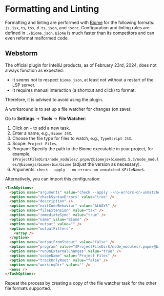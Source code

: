 # Formatting and Linting

Formatting and linting are performed with [Biome](https://biomejs.dev/) for the following formats: `js`, `jsx`, `ts`, `tsx`, `d.ts`, `json`, and `jsonc`. Configuration and linting rules are defined in `./biome.json`.
`Biome` is much faster than its competitors and can even reformat malformed code.

## Webstorm

The official plugin for IntelliJ products, as of February 23rd, 2024, does not always function as expected:
- It seems not to respect `biome.json`, at least not without a restart of the LSP server.
- It requires manual interaction (a shortcut and click) to format.

Therefore, it is advised to avoid using the plugin.

A workaround is to set up a file watcher for changes (on save):

Go to **Settings** -> **Tools** -> **File Watcher**:

1. Click on `+` to add a new task.
2. Enter a name, e.g., `Biome JSX`.
3. Choose the file type for files to watch, e.g., `TypeScript JSX`.
4. Scope: `Project Files`.
5. Program: Specify the path to the Biome executable in your project, for example, `$ProjectFileDir$/node_modules/.pnpm/@biomejs+biome@1.5.3/node_modules/@biomejs/biome/bin/biome` (adjust the version as necessary).
6. Arguments: `check --apply --no-errors-on-unmatched $FileName$`.

Alternatively, you can import this configuration:

```markdown
<TaskOptions>
  <option name="arguments" value="check --apply --no-errors-on-unmatched $FileName$" />
  <option name="checkSyntaxErrors" value="true" />
  <option name="description" />
  <option name="exitCodeBehavior" value="ALWAYS" />
  <option name="fileExtension" value="tsx" />
  <option name="immediateSync" value="true" />
  <option name="name" value="Biome" />
  <option name="output" value="" />
  <option name="outputFilters">
    <array />
  </option>
  <option name="outputFromStdout" value="false" />
  <option name="program" value="$ProjectFileDir$/node_modules/.pnpm/@biomejs+biome@1.5.3/node_modules/@biomejs/biome/bin/biome" />
  <option name="runOnExternalChanges" value="true" />
  <option name="scopeName" value="Project Files" />
  <option name="trackOnlyRoot" value="false" />
  <option name="workingDir" value="" />
  <envs />
</TaskOptions>
```

Repeat the process by creating a copy of the file watcher task for the other file formats supported.